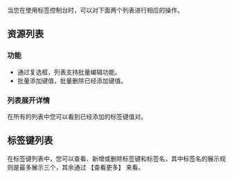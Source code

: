  
当您在使用标签控制台时，可以对下面两个列表进行相应的操作。

## 资源列表  

### 功能
- 通过复选框，列表支持批量编辑功能。
- 批量添加键值，批量删除已经添加键值。
### 列表展开详情  
在所有的列表中您可以看到已经添加的标签键值对。

## 标签键列表  

在标签键列表中，您可以查看、新增或删除标签键和标签名，其中标签名的展示规则是最多展示三个，其余通过 【查看更多】 来看。

